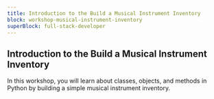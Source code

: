 ```yaml
---
title: Introduction to the Build a Musical Instrument Inventory
block: workshop-musical-instrument-inventory
superBlock: full-stack-developer
---
```


## Introduction to the Build a Musical Instrument Inventory

In this workshop, you will learn about classes, objects, and methods in Python by building a simple musical instrument inventory.
